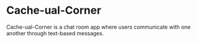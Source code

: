 # Cache-ual-Corner
Cache-ual-Corner is a chat room app where users communicate with one another through text-based messages.
